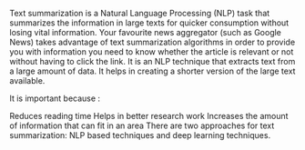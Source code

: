 Text summarization is a Natural Language Processing (NLP) task that summarizes the information in large texts for quicker consumption without losing vital information. Your favourite news aggregator (such as Google News) takes advantage of text summarization algorithms in order to provide you with information you need to know whether the article is relevant or not without having to click the link. 
It is an NLP technique that extracts text from a large amount of data. It helps in creating a shorter version of the large text available.

It is important because :

Reduces reading time
Helps in better research work
Increases the amount of information that can fit in an area
There are two approaches for text summarization: NLP based techniques and deep learning techniques.

